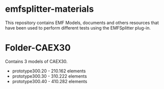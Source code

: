 # emfsplitter-materials
This repository contains EMF Models, documents and others resources that have been used to perform different tests using the EMFSplitter plug-in.

# Folder-CAEX30
Contains 3 models of CAEX30. 

+ prototype300.20 - 210.162 elements 
+ prototype300.30 - 310.222 elements
+ prototype300.40 - 410.282 elements
